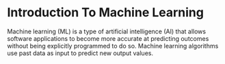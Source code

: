 # Introduction To Machine Learning

Machine learning (ML) is a type of artificial intelligence (AI) that allows software applications to become more accurate at predicting outcomes without being explicitly programmed to do so. Machine learning algorithms use past data as input to predict new output values.

